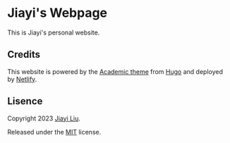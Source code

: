 # Jiayi's Webpage  

This is Jiayi's personal website. 

## Credits  
This website is powered by the [Academic theme](https://themes.gohugo.io/themes/starter-hugo-academic/) from [Hugo](https://themes.gohugo.io) and deployed by [Netlify](https://www.netlify.com).

## Lisence

Copyright 2023 [Jiayi Liu](https://jiayiliu.me).  

Released under the [MIT](https://github.com/jiayiliujiayi/jiayiliu.me/blob/master/LICENSE.md) license.  


